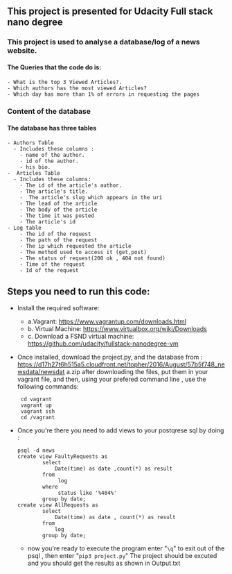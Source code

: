## This project is presented for Udacity Full stack nano degree 
### This project is used to analyse a database/log  of a news website.
#### The Queries that the code do is:
    - What is the top 3 Viewed Articles?.
    - Which authors has the most viewed Articles?
    - Which day has more than 1% of errors in requesting the pages 
### Content of the database
#### The database has three tables
    - Authors Table
      - Includes these columns :
        - name of the author.
        - id of the author.
        - his bio.
    -  Articles Table
      - Includes these columns:
        - The id of the article's author.
        - The article's title.
        -  The article's slug which appears in the uri
        - The lead of the article
        - The body of the article
        - The time it was posted
        - The article's id 
    - Log table
        - The id of the request 
        - The path of the request
        - The ip which requested the article
        - The method used to access it (get,post)
        - The status of request(200 ok , 404 not found)
        - Time of the request
        - Id of the request
## Steps you need to run this code:
 - Install the required software:
   - a.Vagrant: https://www.vagrantup.com/downloads.html
   - b. Virtual Machine: https://www.virtualbox.org/wiki/Downloads
   - c. Download a FSND virtual machine: https://github.com/udacity/fullstack-nanodegree-vm
 - Once installed, download the project.py, and the database from : https://d17h27t6h515a5.cloudfront.net/topher/2016/August/57b5f748_newsdata/newsdat a.zip
   after downloading the files, put them in your vagrant file, and then,
   using your prefered command line , use the following commands:
   ```
    cd vagrant
    vagrant up 
    vagrant ssh
    cd /vagrant
   ```

- Once you're there you need to add views to your postqrese sql by doing :
    ```
    psql -d news
    create view FaultyRequests as 
            select 
                Date(time) as date ,count(*) as result
            from
                 log 
            where
                 status like '%404%'
            group by date;
    create view AllRequests as 
            select 
                Date(time) as date , count(*) as result
            from 
                log
            group by date;
     ```       
    - now you're ready to execute the program 
    enter "`\q`" to exit out of the psql , 
    then enter "`pip3 project.py`" 
The project should be excuted and you should get the results as shown in Output.txt
